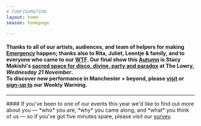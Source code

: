 ```yaml
---
# CONFIGURATION
layout: home
season: homepage

---
```

#### Thanks to all of our artists, audiences, and team of helpers for making [Emergency](/current/2018-emergency) happen; thanks also to Rita, Juliet, Leentje & family, and to everyone who came to our [WTF](/current/2018-autumnwinter/instantdissidence). Our final show this [Autumn](/current/2018-autumnwinter) is Stacy Makishi's [sacred space for disco, divine, party and paradox](/current/2018-autumnwinter/makishi) at The Lowry, *Wednesday 21 November*.<br>To discover new performance in Manchester + beyond, please <a href="http://wordofwarning.posthaven.com" target="_blank">visit</a> or <a href="http://eepurl.com/i_Odb" target="_blank">sign-up to</a> our Weekly Warning.          
<hr>               
#### If you've been to one of our events this year we'd like to find out more about you — *who* you are, *why* you came along, and *what* you think of us — so if you've got five minutes spare, please visit our <a href="http://research.audiencesurveys.org/s.asp?k=152950990710" target="_blank">survey</a>.
